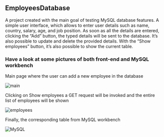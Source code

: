 ## EmployeesDatabase

A project created with the main goal of testing MySQL database features.
A simple user interface, which allows to enter user details such as name, country, salary, age, and job position.
As soon as all the details are entered, clicking the “Add” button, the typed details will be sent to the database.
It’s also possible to update and delete the provided details.
With the “Show employees” button, it’s also possible to show the current table.

### Have a look at some pictures of both front-end and MySQL workbench

Main page where the user can add a new employee in the database

![main](https://user-images.githubusercontent.com/91989821/150240190-263c96c9-a0eb-4696-8127-16d8f8de82df.png)

Clicking on Show employees a GET request will be invoked and the entire list of employees will be shown

![employees](https://user-images.githubusercontent.com/91989821/150240298-4c0d8f79-6212-4a20-9a6d-892e99c1bf30.png)

Finally, the corresponding table from MySQL workbench

![MySQL](https://user-images.githubusercontent.com/91989821/150240357-3b67f092-020b-4dd9-95ec-120c82af3b03.png)
